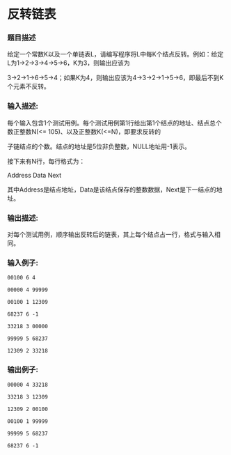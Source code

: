 # 反转链表

### 题目描述

给定一个常数K以及一个单链表L，请编写程序将L中每K个结点反转。例如：给定L为1→2→3→4→5→6，K为3，则输出应该为

3→2→1→6→5→4；如果K为4，则输出应该为4→3→2→1→5→6，即最后不到K个元素不反转。

### 输入描述:

每个输入包含1个测试用例。每个测试用例第1行给出第1个结点的地址、结点总个数正整数N(<= 105)、以及正整数K(<=N)，即要求反转的

子链结点的个数。结点的地址是5位非负整数，NULL地址用-1表示。



接下来有N行，每行格式为：



Address Data Next



其中Address是结点地址，Data是该结点保存的整数数据，Next是下一结点的地址。

### 输出描述:

对每个测试用例，顺序输出反转后的链表，其上每个结点占一行，格式与输入相同。

### 输入例子:

```
00100 6 4

00000 4 99999

00100 1 12309

68237 6 -1

33218 3 00000

99999 5 68237

12309 2 33218
```

### 输出例子:

```
00000 4 33218

33218 3 12309

12309 2 00100

00100 1 99999

99999 5 68237

68237 6 -1
```
